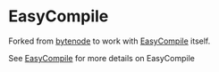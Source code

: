 # EasyCompile

Forked from [bytenode](https://www.npmjs.com/package/bytenode) to work with [EasyCompile](https://github.com/FAXES/easycompile) itself.

See [EasyCompile](https://github.com/FAXES/easycompile) for more details on EasyCompile
